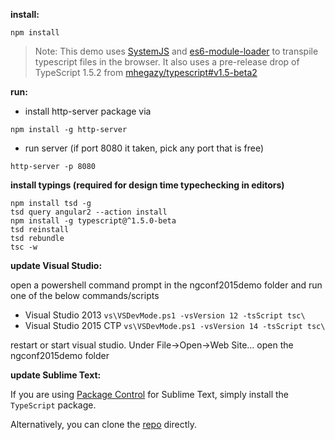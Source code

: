 **install:**
```
npm install
```

> Note: This demo uses [SystemJS](https://github.com/systemjs/systemjs) and [es6-module-loader](https://github.com/ModuleLoader/es6-module-loader) to transpile typescript files in the browser. It also uses a pre-release drop of TypeScript 1.5.2 from [mhegazy/typescript#v1.5-beta2](https://github.com/mhegazy/typescript#v1.5-beta2)

**run:**
- install http-server package via
 ```
 npm install -g http-server 
 ```
- run server (if port 8080 it taken, pick any port that is free)
 ```
 http-server -p 8080
 ```

**install typings (required for design time typechecking in editors)**
```
npm install tsd -g
tsd query angular2 --action install
npm install -g typescript@^1.5.0-beta
tsd reinstall
tsd rebundle
tsc -w

```

**update Visual Studio:**

open a powershell command prompt in the ngconf2015demo folder and run one of the below commands/scripts
- Visual Studio 2013 `vs\VSDevMode.ps1 -vsVersion 12 -tsScript tsc\`
- Visual Studio 2015 CTP `vs\VSDevMode.ps1 -vsVersion 14 -tsScript tsc\`

restart or start visual studio. Under File->Open->Web Site... open the ngconf2015demo folder

**update Sublime Text:**

If you are using [Package Control](https://packagecontrol.io/) for Sublime Text, simply 
install the `TypeScript` package.

Alternatively, you can clone the [repo](https://github.com/Microsoft/TypeScript-Sublime-Plugin) directly.

